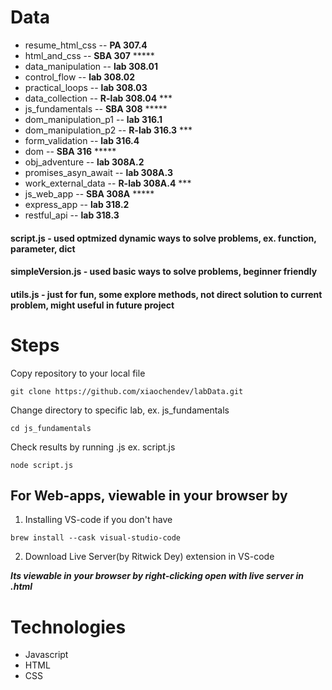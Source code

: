 # Data
- resume_html_css -- __PA 307.4__ 
- html_and_css -- __SBA 307__ *****
- data_manipulation -- __lab 308.01__
- control_flow -- __lab 308.02__
- practical_loops -- __lab 308.03__
- data_collection -- __R-lab 308.04__ ***
- js_fundamentals -- __SBA 308__ *****
- dom_manipulation_p1 -- __lab 316.1__
- dom_manipulation_p2 -- __R-lab 316.3__ ***
- form_validation -- __lab 316.4__
- dom -- __SBA 316__ ***** 
- obj_adventure -- __lab 308A.2__
- promises_asyn_await -- __lab 308A.3__
- work_external_data -- __R-lab 308A.4__ ***
- js_web_app -- __SBA 308A__ *****
- express_app -- __lab 318.2__
- restful_api -- __lab 318.3__


#### script.js - used optmized dynamic ways to solve problems, ex. function, parameter, dict
#### simpleVersion.js - used basic ways to solve problems, beginner friendly
#### utils.js  - just for fun, some explore methods, not direct solution to current problem, might useful in future project

# Steps
Copy repository to your local file

```
git clone https://github.com/xiaochendev/labData.git
```

Change directory to specific lab, ex. js_fundamentals
```
cd js_fundamentals
```

Check results by running .js ex. script.js 
```
node script.js
```

## For Web-apps, viewable in your browser by 

1. Installing VS-code if you don't have
```
brew install --cask visual-studio-code
```

2. Download Live Server(by Ritwick Dey) extension in VS-code

***Its viewable in your browser by right-clicking open with live server in .html***


# Technologies
- Javascript
- HTML
- CSS
